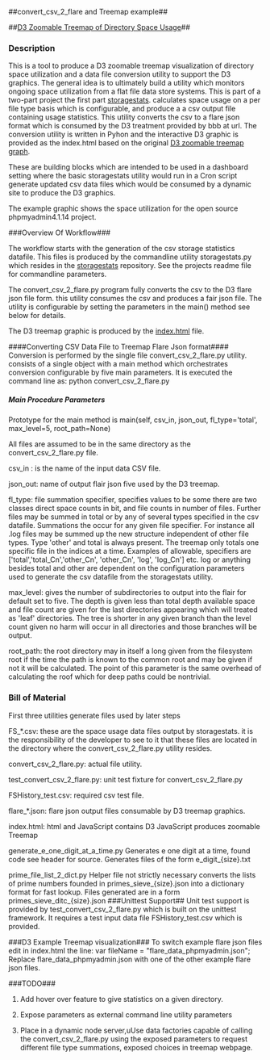 ##convert_csv_2_flare and Treemap example##

##[D3 Zoomable Treemap of Directory Space Usage](https://jayventi.github.io/convert_csv_2_flare/index.html)##

### Description ###
This is a tool to produce a D3 zoomable treemap visualization of directory space utilization and a data file conversion utility to support the D3 graphics. The general idea is to ultimately build a utility which monitors ongoing space utilization from a flat file data store systems. This is part of a two-part project the first part [storagestats](https://github.com/jayventi/storagestats). calculates space usage on a per file type basis which is configurable, and produce a a csv output file containing usage statistics. This utility converts the csv to a flare json format which is consumed by the D3 treatment provided by bbb at url. The conversion utility is written in Pyhon and the interactive D3 graphic is provided as the index.html based on the original [D3 zoomable treemap graph](http://mbostock.github.io/d3/talk/20111018/treemap.html).

These are building blocks which are intended to be used in a dashboard setting where the basic storagestats utility would run in a Cron script generate updated csv data files which would be consumed by a dynamic site to produce the D3 graphics. 

The example graphic shows the space utilization for the open source phpmyadmin4.1.14 project.

###Overview Of Workflow###

The workflow starts with the generation of the csv storage statistics datafile. This files is produced by the commandline utility storagestats.py which resides in the [storagestats](https://github.com/jayventi/storagestats) repository. See the projects readme file for commandline parameters.

The convert_csv_2_flare.py program fully converts the csv to the D3 flare json file form. this utility consumes the csv and produces a fair json file. The utility is configurable by setting the parameters in the main() method see below for details.

The D3 treemap graphic is produced by the [index.html](https://jayventi.github.io/convert_csv_2_flare/index.html) file. 

####Converting CSV Data File to Treemap Flare Json format####
Conversion is performed by the single file convert_csv_2_flare.py utility. consists of a single object with a main method which orchestrates conversion configurable by five main parameters. It is executed the command line as: 
    python convert_csv_2_flare.py 

##### Main Procedure Parameters #####
Prototype for the main method is
    main(self, csv_in, json_out, fl_type='total', max_level=5, root_path=None)

All files are assumed to be in the same directory as the convert_csv_2_flare.py file.

csv_in : is the name of the input data CSV file. 

json_out: name of output flair json five used by the D3 treemap.

fl_type: file summation specifier, specifies values to be some there are two classes direct space counts in bit, and file counts in number of files. Further files may be summed in total or by any of several types specified in the csv datafile. Summations the occur for any given file specifier. For instance all .log files may be summed up the new structure independent of other file types. Type 'other' and total is always present. The treemap only totals one specific file in the indices at a time. Examples of allowable, specifiers are ['total','total_Cn','other_Cn', 'other_Cn', 'log', 'log_Cn'] etc. log or anything besides total and other are dependent on the configuration parameters used to generate the csv datafile from the storagestats utility.

 max_level: gives the number of subdirectories to output into the flair for default set to five. The depth is given less than total depth available space and file count are given for the last directories appearing which will treated as 'leaf' directories. The tree is shorter in any given branch than the level count given no harm will occur in all directories and those branches will be output.
 
root_path: the root directory may in itself a long given from the filesystem root if the time the path is known to the common root and may be given if not it will be calculated. The point of this parameter is the same overhead of calculating the roof which for deep paths could be nontrivial.

### Bill of Material ###
First three utilities generate files used by later steps

FS_*.csv: 
these are the space usage data files output by storagestats. it is the responsibility of the developer to see to it that these files are located in the directory where the convert_csv_2_flare.py utility resides.

convert_csv_2_flare.py: actual file utility.

test_convert_csv_2_flare.py: unit test fixture for convert_csv_2_flare.py

FSHistory_test.csv: required csv test file.

flare_*.json: flare json output files consumable by D3 treemap graphics.

index.html: html and JavaScript contains D3 JavaScript produces zoomable Treemap

generate_e_one_digit_at_a_time.py
Generates e one digit at a time, found code see header for source. Generates files of the form e_digit_{size}.txt

prime_file_list_2_dict.py
Helper file not strictly necessary converts the lists of prime numbers founded in primes_sieve_{size}.json into a dictionary format for fast lookup. Files generated are in a form primes_sieve_ditc_{size}.json
###Unittest Support##
Unit test support is provided by test_convert_csv_2_flare.py which is built on the unittest framework. It requires a test input data file FSHistory_test.csv which is provided.


###D3 Example Treemap visualization###
To switch example flare json files edit in index.html the line:
    var fileName = "flare_data_phpmyadmin.json";
Replace flare_data_phpmyadmin.json with one of the other example flare json files.

###TODO###
1) Add hover over feature to give statistics on a given directory.

2) Expose parameters as external command line utility parameters

3) Place in a dynamic node server,uUse data factories capable of calling the convert_csv_2_flare.py using the exposed parameters to request different file type summations, exposed choices in treemap webpage.


